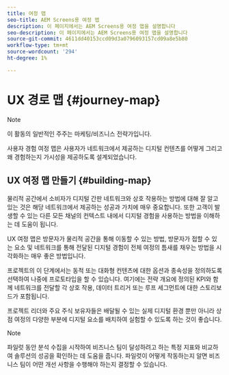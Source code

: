 ```yaml
---
title: 여정 맵
seo-title: AEM Screens용 여정 맵
description: 이 페이지에서는 AEM Screens용 여정 맵을 설명합니다
seo-description: 이 페이지에서는 AEM Screens용 여정 맵을 설명합니다
source-git-commit: 4611dd40153ccd09d3a0796093157cd09a8e5b80
workflow-type: tm+mt
source-wordcount: '294'
ht-degree: 1%

---
```



# UX 경로 맵 {#journey-map}

>[!NOTE]
>
>이 활동의 일반적인 주주는 마케팅/비즈니스 전략가입니다.

사용자 경험 여정 맵은 사용자가 네트워크에서 제공하는 디지털 컨텐츠를 어떻게 그리고 왜 경험하는지 가시성을 제공하도록 설계되었습니다.

## UX 여정 맵 만들기 {#building-map}

물리적 공간에서 소비자가 디지털 간판 네트워크와 상호 작용하는 방법에 대해 잘 알고 있는 것은 해당 네트워크에서 제공하는 성공과 가치에 매우 중요합니다. 또한 고객이 발생할 수 있는 다른 모든 채널의 컨텍스트 내에서 디지털 경험을 사용하는 방법을 이해하는 데 도움이 됩니다.

UX 여정 맵은 방문자가 물리적 공간을 통해 이동할 수 있는 방법, 방문자가 접할 수 있는 요소 및 네트워크를 통해 전달된 디지털 경험이 전체 여정의 틈새를 채우는 방법을 시각화하는 매우 좋은 방법입니다.

프로젝트의 이 단계에서는 동적 또는 대화형 컨텐츠에 대한 옵션과 종속성을 정의하도록 선택하여 나중에 프로토타입을 할 수 있습니다. 여기에는 전략 개요에 정의된 KPI와 함께 네트워크를 전달할 각 상호 작용, 데이터 트리거 또는 루프 세그먼트에 대한 스토리보드가 포함됩니다.

프로젝트 리더와 주요 주식 보유자들은 배달될 수 있는 실제 디지털 환경 뿐만 아니라 상점 여정의 다양한 부분에 디지털 요소를 배치하여 실험할 수 있도록 하는 것이 좋습니다.

>[!NOTE]
> 파일럿 동안 분석 수집을 시작하여 비즈니스 팀이 달성하려고 하는 특정 지표와 비교하여 솔루션의 성공을 확인하는 데 도움을 줍니다. 파일럿이 어떻게 작동하는지 알면 비즈니스 팀이 어떤 개선 사항을 수행해야 하는지 결정할 수 있습니다.
